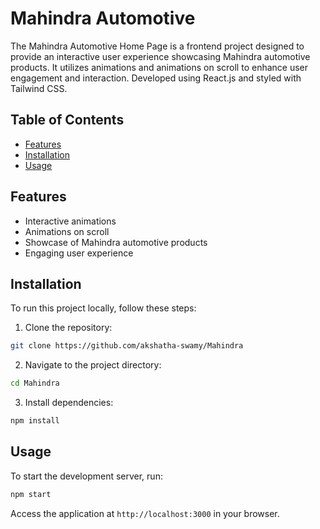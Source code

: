 
# Mahindra Automotive

The Mahindra Automotive Home Page is a frontend project designed to provide an interactive user experience showcasing Mahindra automotive products. It utilizes animations and animations on scroll to enhance user engagement and interaction. Developed using React.js and styled with Tailwind CSS. 

## Table of Contents

- [Features](#features)
- [Installation](#installation)
- [Usage](#usage)


## Features

- Interactive animations
- Animations on scroll
- Showcase of Mahindra automotive products
- Engaging user experience



## Installation

To run this project locally, follow these steps:

1. Clone the repository:

```bash
git clone https://github.com/akshatha-swamy/Mahindra
```

2. Navigate to the project directory:

```bash
cd Mahindra
```

3. Install dependencies:

```bash
npm install
```

## Usage

To start the development server, run:

```bash
npm start
```

Access the application at `http://localhost:3000` in your browser.


